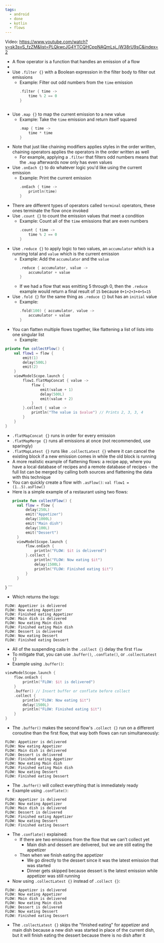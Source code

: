 ```yaml
---
tags:
  - android
  - done
  - kotlin
  - flows
---
```

Video: https://www.youtube.com/watch?v=sk3svS_fzZM&list=PLQkwcJG4YTCQHCppNAQmLsj_jW38rU9sC&index=2
- A flow operator is a function that handles an emission of a flow
-
- Use `.filter {}` with a Boolean expression in the filter body to filter out emissions
	- Example: Filter out odd numbers from the `time` emission
	  ```kotlin
	  .filter { time ->
		  time % 2 == 0
	  }
	```
- Use `.map {}` to map the current emission to a new value
	- Example: Take the `time` emission and return itself squared
	  ```kotlin
	  .map { time ->
		  time * time
	  }
		```
- Note that just like chaining modifiers applies styles in the order written, chaining operators applies the operators in the order written as well
	- For example, applying a `.filter` that filters odd numbers means that the `.map` afterwards now only has even values
- Use `.onEach {}` to do whatever logic you'd like using the current emission
	- Example: Print the current emission
	  ```kotlin
	  .onEach { time ->
		  println(time)
	  }
		```
- There are different types of operators called `terminal` operators, these ones terminate the flow once invoked
- Use `.count {}` to count the emission values that meet a condition
	- Example: Count all of the `time` emissions that are even numbers
	  ```kotlin
	  .count { time ->
		  time % 2 == 0
	  }
		```
- Use `.reduce {}` to apply logic to two values, an `accumulator` which is a running total and `value` which is the current emission
	- Example: Add the `accumulator` and the `value`
	  ```kotlin
	  .reduce { accumulator, value ->  
		  accumulator + value
	  }
		```
	- If we had a flow that was emitting 5 through 0, then the `.reduce` example would return a final result of `15` because `0+1+2+3+4+5=15`
- Use `.fold {}` for the same thing as `.reduce {}` but has an `initial` value
	- Example:
	  ```kotlin
	  .fold(100) { accumulator, value ->
		  accumulator + value
	  }
		```
- You can flatten multiple flows together, like flattening a list of lists into one singular list
	- Example:
```kotlin
private fun collectFlow() {
	val flow1 = flow {
		emit(1)
		delay(500L)
		emit(2)
	}
	viewModelScope.launch {
		flow1.flatMapConcat { value ->
			flow {
				emit(value + 1)
				delay(500L)
				emit(value + 2)
			}
		}.collect { value ->
			println("The value is $value") // Prints 2, 3, 3, 4
		}
	}
}
```
- `.flatMapConcat {}` runs in order for every emission
- `.flatMapMerge {}` runs all emissions at once (not recommended, use sparingly)
- `.flatMapLatest {}` runs like `.collectLatest {}` where it can cancel the existing block if a new emission comes in while the old block is running
- A more realistic example of flattening flows: a recipe app, where you have a local database of recipes and a remote database of recipes - the full list can be merged by calling both sources and flattening the data with this technique
- You can quickly create a flow with `.asFlow()`: `val flow1 = (1..5).asFlow()`
- Here is a simple example of a restaurant using two flows:
  ```kotlin
  private fun collectFlow() {
	val flow = flow {
		delay(250L)
		emit("Appetizer")
		delay(1000L)
		emit("Main dish")
		delay(100L)
		emit("Dessert")
	}
	viewModelScope.launch {
		flow.onEach {
			println("FLOW: $it is delivered")
		}.collect {
			println("FLOW: Now eating $it")
			delay(1500L)
			println("FLOW: Finished eating $it")
		}
	}
}
	```
- Which returns the logs:
```
FLOW: Appetizer is delivered
FLOW: Now eating Appetizer
FLOW: Finished eating Appetizer
FLOW: Main dish is delivered
FLOW: Now eating Main dish
FLOW: Finished eating Main dish
FLOW: Dessert is delivered
FLOW: Now eating Dessert
FLOW: Finished eating Dessert
```
- All of the suspending calls in the `.collect {}` delay the first `flow`
- To mitigate that, you can use `.buffer()`, `.conflate()`, or `.collectLatest {}`
- Example using `.buffer()`:
```kotlin
viewModelScope.launch {
	flow.onEach {
		println("FLOW: $it is delivered")
	}
	.buffer() // Insert buffer or conflate before collect
	.collect {
		println("FLOW: Now eating $it")
		delay(1500L)
		println("FLOW: Finished eating $it")
	}
}
```
- The `.buffer()` makes the second flow's `.collect {}` run on a different coroutine than the first flow, that way both flows can run simultaneously:
```
FLOW: Appetizer is delivered
FLOW: Now eating Appetizer
FLOW: Main dish is delivered
FLOW: Dessert is delivered
FLOW: Finished eating Appetizer
FLOW: Now eating Main dish
FLOW: Finished eating Main dish
FLOW: Now eating Dessert
FLOW: Finished eating Dessert
```
- The `.buffer()` will collect everything that is immediately ready
- Example using `.conflate()`:
```
FLOW: Appetizer is delivered
FLOW: Now eating Appetizer
FLOW: Main dish is delivered
FLOW: Dessert is delivered
FLOW: Finished eating Appetizer
FLOW: Now eating Dessert
FLOW: Finished eating Dessert
```
- The `.conflate()` explained:
	- If there are two emissions from the flow that we can't collect yet
		- Main dish and dessert are delivered, but we are still eating the appetizer
	- Then when we finish eating the appetizer
		- We go directly to the dessert since it was the latest emission that was started
		- Dinner gets skipped because dessert is the latest emission while appetizer was still running
- Now using `.collectLatest {}` instead of `.collect {}`:
```
FLOW: Appetizer is delivered
FLOW: Now eating Appetizer
FLOW: Main dish is delivered
FLOW: Now eating Main dish
FLOW: Dessert is delivered
FLOW: Now eating Dessert
FLOW: Finished eating Dessert
```
- The `.collectLatest {}` skips the "finished eating" for appetizer and main dish because a new dish was started in place of the current dish, but it will finish eating the dessert because there is no dish after it
